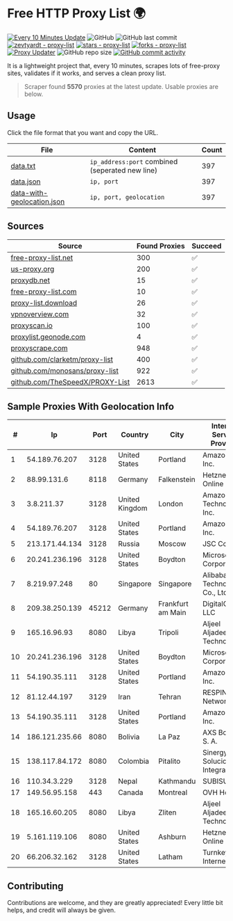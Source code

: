 
# Free HTTP Proxy List 🌍

[![Every 10 Minutes Update](https://github.com/mertguvencli/http-proxy-list/actions/workflows/main.yml/badge.svg?branch=main)](https://github.com/mertguvencli/http-proxy-list/actions/workflows/main.yml)
![GitHub](https://img.shields.io/github/license/mertguvencli/http-proxy-list)
![GitHub last commit](https://img.shields.io/github/last-commit/mertguvencli/http-proxy-list)
[![zevtyardt - proxy-list](https://img.shields.io/static/v1?label=zevtyardt&message=proxy-list&color=blue&logo=github)](https://github.com/zevtyardt/proxy-list "Go to GitHub repo")
[![stars - proxy-list](https://img.shields.io/github/stars/zevtyardt/proxy-list?style=social)](https://github.com/zevtyardt/proxy-list)
[![forks - proxy-list](https://img.shields.io/github/forks/zevtyardt/proxy-list?style=social)](https://github.com/zevtyardt/proxy-list)
[![Proxy Updater](https://github.com/zevtyardt/proxy-list/workflows/Proxy%20Updater/badge.svg)](https://github.com/zevtyardt/proxy-list/actions?query=workflow:"Proxy+Updater")
![GitHub repo size](https://img.shields.io/github/repo-size/zevtyardt/proxy-list)
[![GitHub commit activity](https://img.shields.io/github/commit-activity/m/zevtyardt/proxy-list?logo=commits)](https://github.com/zevtyardt/proxy-list/commits/main)

It is a lightweight project that, every 10 minutes, scrapes lots of free-proxy sites, validates if it works, and serves a clean proxy list.

> Scraper found **5570** proxies at the latest update. Usable proxies are below.

## Usage

Click the file format that you want and copy the URL.

|File|Content|Count|
|----|-------|-----|
|[data.txt](https://raw.githubusercontent.com/mertguvencli/http-proxy-list/main/proxy-list/data.txt)|`ip_address:port` combined (seperated new line)|397|
|[data.json](https://raw.githubusercontent.com/mertguvencli/http-proxy-list/main/proxy-list/data.json)|`ip, port`|397|
|[data-with-geolocation.json](https://raw.githubusercontent.com/mertguvencli/http-proxy-list/main/proxy-list/data-with-geolocation.json)|`ip, port, geolocation`|397|

## Sources

|Source|Found Proxies|Succeed|
|------|-------------|-------|
|[free-proxy-list.net](https://free-proxy-list.net)|300|✅|
|[us-proxy.org](https://www.us-proxy.org)|200|✅|
|[proxydb.net](http://proxydb.net)|15|✅|
|[free-proxy-list.com](https://free-proxy-list.com/?page=&port=&type%5B%5D=http&type%5B%5D=https&up_time=0&search=Search)|10|✅|
|[proxy-list.download](https://www.proxy-list.download/HTTP)|26|✅|
|[vpnoverview.com](https://vpnoverview.com/privacy/anonymous-browsing/free-proxy-servers)|32|✅|
|[proxyscan.io](https://www.proxyscan.io)|100|✅|
|[proxylist.geonode.com](https://proxylist.geonode.com/api/proxy-list?limit=300&page=1&sort_by=lastChecked&sort_type=desc&protocols=http,https)|4|✅|
|[proxyscrape.com](https://api.proxyscrape.com/v2/?request=displayproxies&protocol=http&timeout=10000&country=all&ssl=all&anonymity=all)|948|✅|
|[github.com/clarketm/proxy-list](https://raw.githubusercontent.com/clarketm/proxy-list/master/proxy-list-raw.txt)|400|✅|
|[github.com/monosans/proxy-list](https://raw.githubusercontent.com/monosans/proxy-list/main/proxies/http.txt)|922|✅|
|[github.com/TheSpeedX/PROXY-List](https://raw.githubusercontent.com/TheSpeedX/PROXY-List/master/http.txt)|2613|✅|


## Sample Proxies With Geolocation Info

|#|Ip|Port|Country|City|Internet Service Provider|
|-|--|----|-------|----|-------------------------|
|1|54.189.76.207|3128|United States|Portland|Amazon.com, Inc.|
|2|88.99.131.6|8118|Germany|Falkenstein|Hetzner Online GmbH|
|3|3.8.211.37|3128|United Kingdom|London|Amazon Technologies Inc.|
|4|54.189.76.207|3128|United States|Portland|Amazon.com, Inc.|
|5|213.171.44.134|3128|Russia|Moscow|JSC Comcor|
|6|20.241.236.196|3128|United States|Boydton|Microsoft Corporation|
|7|8.219.97.248|80|Singapore|Singapore|Alibaba (US) Technology Co., Ltd.|
|8|209.38.250.139|45212|Germany|Frankfurt am Main|DigitalOcean, LLC|
|9|165.16.96.93|8080|Libya|Tripoli|Aljeel Aljadeed For Technology|
|10|20.241.236.196|3128|United States|Boydton|Microsoft Corporation|
|11|54.190.35.111|3128|United States|Portland|Amazon.com, Inc.|
|12|81.12.44.197|3129|Iran|Tehran|RESPINA Networks|
|13|54.190.35.111|3128|United States|Portland|Amazon.com, Inc.|
|14|186.121.235.66|8080|Bolivia|La Paz|AXS Bolivia S. A.|
|15|138.117.84.172|8080|Colombia|Pitalito|Sinergy Soluciones Integrales|
|16|110.34.3.229|3128|Nepal|Kathmandu|SUBISU C7|
|17|149.56.95.158|443|Canada|Montreal|OVH Hosting|
|18|165.16.60.205|8080|Libya|Zliten|Aljeel Aljadeed For Technology|
|19|5.161.119.106|8080|United States|Ashburn|Hetzner Online GmbH|
|20|66.206.32.162|3128|United States|Latham|Turnkey Internet Inc.|



## Contributing

Contributions are welcome, and they are greatly appreciated! Every
little bit helps, and credit will always be given.

